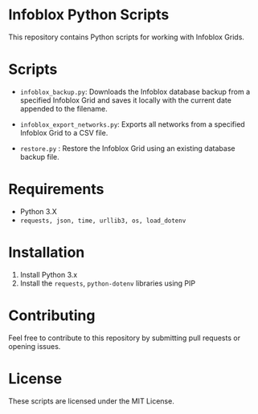 # Infoblox Python Scripts

This repository contains Python scripts for working with Infoblox Grids.

# Scripts

- `infoblox_backup.py`: Downloads the Infoblox database backup from a specified Infoblox Grid and saves it locally with the current date appended to the filename.
- `infoblox_export_networks.py`: Exports all networks from a specified Infoblox Grid to a CSV file.

- `restore.py` : Restore the Infoblox Grid using an existing database backup file.

# Requirements

- Python 3.X
- `requests, json, time, urllib3, os, load_dotenv`

# Installation

1. Install Python 3.x  
2. Install the `requests`, `python-dotenv`  libraries using PIP 

# Contributing
Feel free to contribute to this repository by submitting pull requests or opening issues.

# License

These scripts are licensed under the MIT License.
